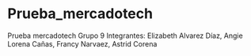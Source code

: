 # Prueba_mercadotech
Prueba mercadotech Grupo 9
Integrantes: Elizabeth Alvarez Díaz, Angie Lorena Cañas, Francy Narvaez, Astrid Corena